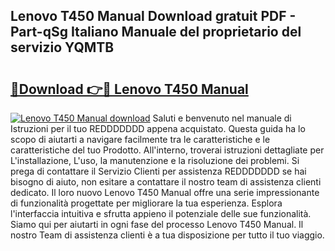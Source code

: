 ## Lenovo T450 Manual Download gratuit PDF - Part-qSg Italiano Manuale del proprietario del servizio YQMTB

# <h2><a href="http://dfbph2.blite.top/?on=Lenovo+T450+Manual">🔗Download 👉🔴 Lenovo T450 Manual</a></h2>

[![Lenovo T450 Manual download](https://i.imgur.com/lujVjoI.png)](http://dfbph2.blite.top/?on=Lenovo+T450+Manual)
Saluti e benvenuto nel manuale di Istruzioni per il tuo REDDDDDDD appena acquistato. Questa guida ha lo scopo di aiutarti a navigare facilmente tra le caratteristiche e le caratteristiche del tuo Prodotto. All'interno, troverai istruzioni dettagliate per L'installazione, L'uso, la manutenzione e la risoluzione dei problemi. Si prega di contattare il Servizio Clienti per assistenza REDDDDDDD se hai bisogno di aiuto, non esitare a contattare il nostro team di assistenza clienti dedicato. Il loro nuovo Lenovo T450 Manual offre una serie impressionante di funzionalità progettate per migliorare la tua esperienza. Esplora l'interfaccia intuitiva e sfrutta appieno il potenziale delle sue funzionalità. Siamo qui per aiutarti in ogni fase del processo Lenovo T450 Manual. Il nostro Team di assistenza clienti è a tua disposizione per tutto il tuo viaggio.

